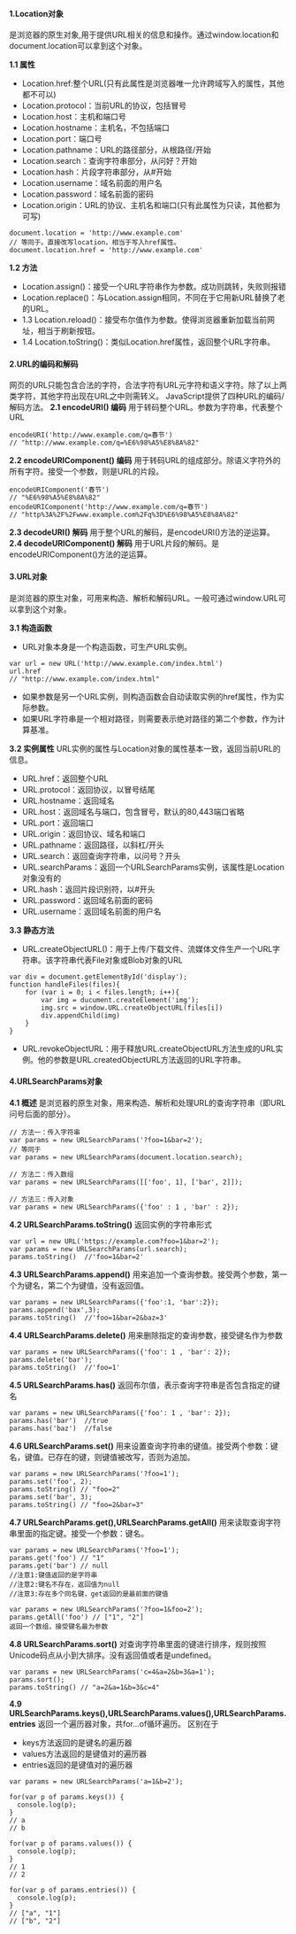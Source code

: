 #### 1.Location对象
是浏览器的原生对象,用于提供URL相关的信息和操作。通过window.location和document.location可以拿到这个对象。

**1.1 属性**
+ Location.href:整个URL(只有此属性是浏览器唯一允许跨域写入的属性，其他都不可以)
+ Location.protocol：当前URL的协议，包括冒号
+ Location.host：主机和端口号
+ Location.hostname：主机名，不包括端口
+ Location.port：端口号
+ Location.pathname：URL的路径部分，从根路径/开始
+ Location.search：查询字符串部分，从问好？开始
+ Location.hash：片段字符串部分，从#开始
+ Location.username：域名前面的用户名
+ Location.password：域名前面的密码
+ Location.origin：URL的协议、主机名和端口(只有此属性为只读，其他都为可写)

```
document.location = 'http://www.example.com'
// 等同于。直接改写location，相当于写入href属性。
document.location.href = 'http://www.example.com'
```

**1.2 方法**
+ Location.assign()：接受一个URL字符串作为参数。成功则跳转，失败则报错
+ Location.replace()：与Location.assign相同，不同在于它用新URL替换了老的URL。
+ 1.3 Location.reload()：接受布尔值作为参数。使得浏览器重新加载当前网址，相当于刷新按钮。
+ 1.4 Location.toString()：类似Location.href属性，返回整个URL字符串。

#### 2.URL的编码和解码
网页的URL只能包含合法的字符，合法字符有URL元字符和语义字符。除了以上两类字符，其他字符出现在URL之中则需转义。
JavaScript提供了四种URL的编码/解码方法。
**2.1 encodeURI() 编码**
用于转码整个URL。参数为字符串，代表整个URL
```
encodeURI('http://www.example.com/q=春节')
// "http://www.example.com/q=%E6%98%A5%E8%8A%82"
```
**2.2 encodeURIComponent() 编码**
用于转码URL的组成部分。除语义字符外的所有字符。接受一个参数，则是URL的片段。
```
encodeURIComponent('春节')
// "%E6%98%A5%E8%8A%82"
encodeURIComponent('http://www.example.com/q=春节')
// "http%3A%2F%2Fwww.example.com%2Fq%3D%E6%98%A5%E8%8A%82"
```
**2.3 decodeURI() 解码**
用于整个URL的解码，是encodeURI()方法的逆运算。
**2.4 decodeURIComponent() 解码**
用于URL片段的解码。是encodeURIComponent()方法的逆运算。

#### 3.URL对象
是浏览器的原生对象，可用来构造、解析和解码URL。一般可通过window.URL可以拿到这个对象。

**3.1 构造函数**
+ URL对象本身是一个构造函数，可生产URL实例。
```
var url = new URL('http://www.example.com/index.html')
url.href
// "http://www.example.com/index.html"
```
+ 如果参数是另一个URL实例，则构造函数会自动读取实例的href属性，作为实际参数。
+ 如果URL字符串是一个相对路径，则需要表示绝对路径的第二个参数，作为计算基准。

**3.2 实例属性**
URL实例的属性与Location对象的属性基本一致，返回当前URL的信息。
+ URL.href：返回整个URL
+ URL.protocol：返回协议，以冒号结尾
+ URL.hostname：返回域名
+ URL.host：返回域名与端口，包含冒号，默认的80,443端口省略
+ URL.port：返回端口
+ URL.origin：返回协议、域名和端口
+ URL.pathname：返回路径，以斜杠/开头
+ URL.search：返回查询字符串，以问号？开头
+ URL.searchParams：返回一个URLSearchParams实例，该属性是Location对象没有的
+ URL.hash：返回片段识别符，以#开头
+ URL.password：返回域名前面的密码
+ URL.username：返回域名前面的用户名

**3.3 静态方法**
+ URL.createObjectURL()：用于上传/下载文件、流媒体文件生产一个URL字符串。该字符串代表File对象或Blob对象的URL
```
var div = document.getElementById('display');
function handleFiles(files){
    for (var i = 0; i < files.length; i++){
        var img = ducument.createElement('img');
        img.src = window.URL.createObjectURL(files[i])
        div.appendChild(img)
    }
}
```
+ URL.revokeObjectURL：用于释放URL.createObjectURL方法生成的URL实例。他的参数是URL.createdObjectURL方法返回的URL字符串。

#### 4.URLSearchParams对象
**4.1 概述**
是浏览器的原生对象，用来构造、解析和处理URL的查询字符串（即URL问号后面的部分）。
```
// 方法一：传入字符串
var params = new URLSearchParams('?foo=1&bar=2');
// 等同于
var params = new URLSearchParams(document.location.search);

// 方法二：传入数组
var params = new URLSearchParams([['foo', 1], ['bar', 2]]);

// 方法三：传入对象
var params = new URLSearchParams({'foo' : 1 , 'bar' : 2});
```
**4.2 URLSearchParams.toString()**
返回实例的字符串形式
```
var url = new URL('https://example.com?foo=1&bar=2');
var params = new URLSearchParams(url.search);
params.toString()  //'foo=1&bar=2'
```
**4.3 URLSearchParams.append()**
用来追加一个查询参数。接受两个参数，第一个为键名，第二个为键值，没有返回值。
```
var params = new URLSearchParams({'foo':1, 'bar':2});
params.append('bax',3);
params.toString()  //'foo=1&bar=2&baz=3'
```
**4.4 URLSearchParams.delete()**
用来删除指定的查询参数，接受键名作为参数
```
var params = new URLSearchParams({'foo': 1 , 'bar': 2});
params.delete('bar');
params.toString()  //'foo=1'
```
**4.5 URLSearchParams.has()**
返回布尔值，表示查询字符串是否包含指定的键名
```
var params = new URLSearchParams({'foo': 1 , 'bar': 2});
params.has('bar')  //true
params.has('baz')  //false
```
**4.6 URLSearchParams.set()**
用来设置查询字符串的键值。接受两个参数：键名，键值。已存在的键，则键值被改写，否则为追加。
```
var params = new URLSearchParams('?foo=1');
params.set('foo', 2);
params.toString() // "foo=2"
params.set('bar', 3);
params.toString() // "foo=2&bar=3"
```
**4.7 URLSearchParams.get(),URLSearchParams.getAll()**
用来读取查询字符串里面的指定键。接受一个参数：键名。
```
var params = new URLSearchParams('?foo=1');
params.get('foo') // "1"
params.get('bar') // null
//注意1:键值返回的是字符串
//注意2:键名不存在，返回值为null
//注意3:存在多个同名键，get返回的是最前面的键值

var params = new URLSearchParams('?foo=1&foo=2');
params.getAll('foo') // ["1", "2"]
返回一个数组，接受键名最为参数
```
**4.8 URLSearchParams.sort()**
对查询字符串里面的键进行排序，规则按照Unicode码点从小到大排序。没有返回值或者是undefined。
```
var params = new URLSearchParams('c=4&a=2&b=3&a=1');
params.sort();
params.toString() // "a=2&a=1&b=3&c=4"
```
**4.9 URLSearchParams.keys(),URLSearchParams.values(),URLSearchParams.entries**
返回一个遍历器对象，共for...of循环遍历。 区别在于  
+ keys方法返回的是键名的遍历器
+ values方法返回的是键值对的遍历器
+ entries返回的是键值对的遍历器
```
var params = new URLSearchParams('a=1&b=2');

for(var p of params.keys()) {
  console.log(p);
}
// a
// b

for(var p of params.values()) {
  console.log(p);
}
// 1
// 2

for(var p of params.entries()) {
  console.log(p);
}
// ["a", "1"]
// ["b", "2"]
```